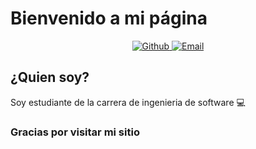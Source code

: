 # Bienvenido a mi página

<p align="center">
  <a href = "https://github.com/joaquin-morocho" target="_blank">
    <img alt= "Github" src="https://img.shields.io/badge/GitHub-181717?style=for-the-badge&logo=github&logoColor=white" />
  </a>
  <a href="mailto:mpea.joaquincurimorocho@gmail.com">
    <img alt="Email" src="https://img.shields.io/badge/Email-D14836?style=for-the-badge&logo=gmail&logoColor=white" />
  </a>
</p>

## ¿Quien soy?
Soy estudiante de la carrera de ingenieria de software 💻

### Gracias por visitar mi sitio
